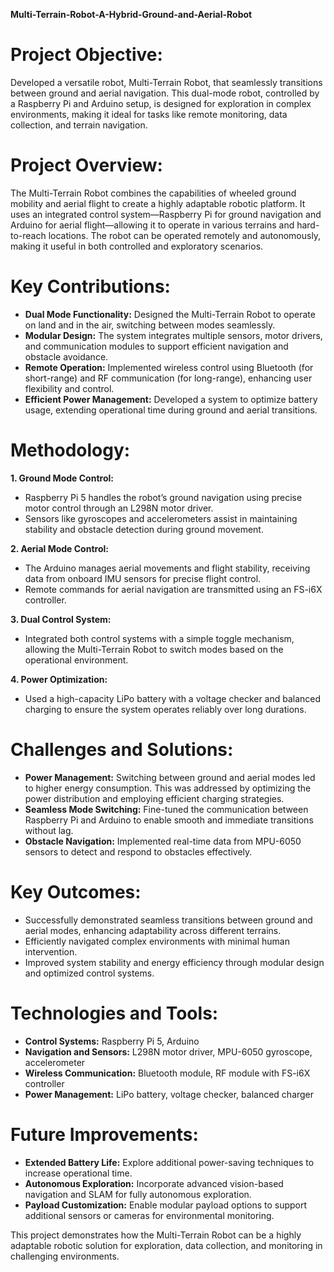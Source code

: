 **Multi-Terrain-Robot-A-Hybrid-Ground-and-Aerial-Robot**

# **Project Objective:**

Developed a versatile robot, Multi-Terrain Robot, that seamlessly transitions between ground and aerial navigation. This dual-mode robot, controlled by a Raspberry Pi and Arduino setup, is designed for exploration in complex environments, making it ideal for tasks like remote monitoring, data collection, and terrain navigation.

# **Project Overview:**

The Multi-Terrain Robot combines the capabilities of wheeled ground mobility and aerial flight to create a highly adaptable robotic platform. It uses an integrated control system—Raspberry Pi for ground navigation and Arduino for aerial flight—allowing it to operate in various terrains and hard-to-reach locations. The robot can be operated remotely and autonomously, making it useful in both controlled and exploratory scenarios.

# **Key Contributions:**

- **Dual Mode Functionality:** Designed the Multi-Terrain Robot to operate on land and in the air, switching between modes seamlessly.
- **Modular Design:** The system integrates multiple sensors, motor drivers, and communication modules to support efficient navigation and obstacle avoidance.
- **Remote Operation:** Implemented wireless control using Bluetooth (for short-range) and RF communication (for long-range), enhancing user flexibility and control.
- **Efficient Power Management:** Developed a system to optimize battery usage, extending operational time during ground and aerial transitions.

# **Methodology:**

**1. Ground Mode Control:**

- Raspberry Pi 5 handles the robot’s ground navigation using precise motor control through an L298N motor driver.
- Sensors like gyroscopes and accelerometers assist in maintaining stability and obstacle detection during ground movement.

**2. Aerial Mode Control:**

- The Arduino manages aerial movements and flight stability, receiving data from onboard IMU sensors for precise flight control.
- Remote commands for aerial navigation are transmitted using an FS-i6X controller.

**3. Dual Control System:**

- Integrated both control systems with a simple toggle mechanism, allowing the Multi-Terrain Robot to switch modes based on the operational environment.

**4. Power Optimization:**

- Used a high-capacity LiPo battery with a voltage checker and balanced charging to ensure the system operates reliably over long durations.

# **Challenges and Solutions:**

- **Power Management:** Switching between ground and aerial modes led to higher energy consumption. This was addressed by optimizing the power distribution and employing efficient charging strategies.
- **Seamless Mode Switching:** Fine-tuned the communication between Raspberry Pi and Arduino to enable smooth and immediate transitions without lag.
- **Obstacle Navigation:** Implemented real-time data from MPU-6050 sensors to detect and respond to obstacles effectively.

# **Key Outcomes:**

- Successfully demonstrated seamless transitions between ground and aerial modes, enhancing adaptability across different terrains.
- Efficiently navigated complex environments with minimal human intervention.
- Improved system stability and energy efficiency through modular design and optimized control systems.

# **Technologies and Tools:**

- **Control Systems:** Raspberry Pi 5, Arduino
- **Navigation and Sensors:** L298N motor driver, MPU-6050 gyroscope, accelerometer
- **Wireless Communication:** Bluetooth module, RF module with FS-i6X controller
- **Power Management:** LiPo battery, voltage checker, balanced charger

# **Future Improvements:**

- **Extended Battery Life:** Explore additional power-saving techniques to increase operational time.
- **Autonomous Exploration:** Incorporate advanced vision-based navigation and SLAM for fully autonomous exploration.
- **Payload Customization:** Enable modular payload options to support additional sensors or cameras for environmental monitoring.

This project demonstrates how the Multi-Terrain Robot can be a highly adaptable robotic solution for exploration, data collection, and monitoring in challenging environments.

